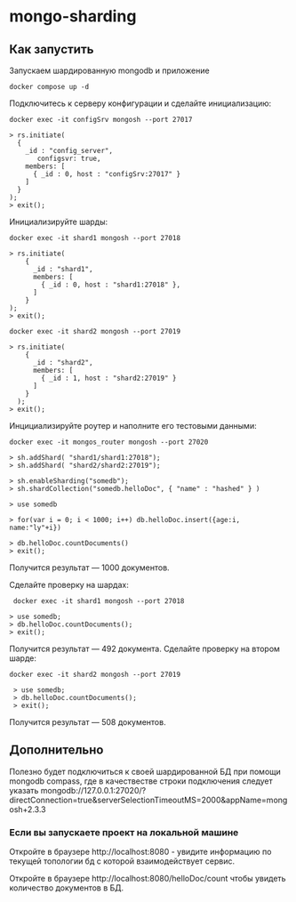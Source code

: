# mongo-sharding

## Как запустить

Запускаем шардированную mongodb и приложение

```shell
docker compose up -d
```

Подключитесь к серверу конфигурации и сделайте инициализацию:
```shell
docker exec -it configSrv mongosh --port 27017
```

```shell
> rs.initiate(
  {
    _id : "config_server",
       configsvr: true,
    members: [
      { _id : 0, host : "configSrv:27017" }
    ]
  }
);
> exit();
```

Инициализируйте шарды:
```shell
docker exec -it shard1 mongosh --port 27018
```
```shell
> rs.initiate(
    {
      _id : "shard1",
      members: [
        { _id : 0, host : "shard1:27018" },
      ]
    }
);
> exit();
```

```shell
docker exec -it shard2 mongosh --port 27019
```
```shell
> rs.initiate(
    {
      _id : "shard2",
      members: [
        { _id : 1, host : "shard2:27019" }
      ]
    }
  );
> exit();
```

Инцициализируйте роутер и наполните его тестовыми данными:
```shell
docker exec -it mongos_router mongosh --port 27020
```

```shell
> sh.addShard( "shard1/shard1:27018");
> sh.addShard( "shard2/shard2:27019");

> sh.enableSharding("somedb");
> sh.shardCollection("somedb.helloDoc", { "name" : "hashed" } )

> use somedb

> for(var i = 0; i < 1000; i++) db.helloDoc.insert({age:i, name:"ly"+i})

> db.helloDoc.countDocuments() 
> exit();
```
Получится результат — 1000 документов.

Сделайте проверку на шардах:
```shell
 docker exec -it shard1 mongosh --port 27018
 ```
 ```shell
 > use somedb;
 > db.helloDoc.countDocuments();
 > exit();
```

 Получится результат — 492 документа.
Сделайте проверку на втором шарде:
```shell
docker exec -it shard2 mongosh --port 27019
```
```shell
 > use somedb;
 > db.helloDoc.countDocuments();
 > exit();
```

Получится результат — 508 документов.

## Дополнительно

Полезно будет подключиться к своей шардированной БД при помощи mongodb compass, где в качествестве строки подключения следует указать mongodb://127.0.0.1:27020/?directConnection=true&serverSelectionTimeoutMS=2000&appName=mongosh+2.3.3

### Если вы запускаете проект на локальной машине

Откройте в браузере http://localhost:8080 - увидите информацию по текущей топологии бд с которой взаимодействует сервис.

Откройте в браузере http://localhost:8080/helloDoc/count чтобы увидеть количество документов в БД.